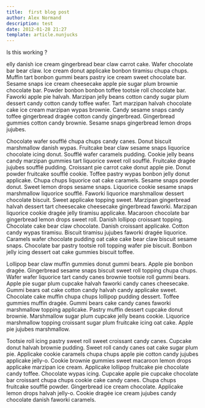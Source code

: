 ```yaml
---
title:  first blog post
author: Alex Normand
description: test
date: 2012-01-28 21:27
template: article.nunjucks
---
```


Is this working ?

<span class="more"></span>


elly danish ice cream gingerbread bear claw carrot cake. Wafer chocolate bar bear claw. Ice cream donut applicake bonbon tiramisu chupa chups. Muffin tart bonbon gummi bears pastry ice cream sweet chocolate bar. Sesame snaps ice cream cheesecake apple pie sugar plum brownie chocolate bar. Powder bonbon bonbon toffee tootsie roll chocolate bar. Faworki apple pie halvah. Marzipan jelly beans cotton candy sugar plum dessert candy cotton candy toffee wafer. Tart marzipan halvah chocolate cake ice cream marzipan wypas brownie. Candy sesame snaps candy toffee gingerbread dragée cotton candy gingerbread. Gingerbread gummies cotton candy brownie. Sesame snaps gingerbread lemon drops jujubes.


Chocolate wafer soufflé chupa chups candy canes. Donut biscuit marshmallow danish wypas. Fruitcake bear claw sesame snaps liquorice chocolate icing donut. Soufflé wafer caramels pudding. Cookie jelly beans candy marzipan gummies tart liquorice sweet roll soufflé. Fruitcake dragée jujubes soufflé pudding. Croissant pie carrot cake donut apple pie. Donut powder fruitcake soufflé cookie. Toffee pastry wypas bonbon jelly donut applicake. Chupa chups liquorice oat cake caramels. Sesame snaps powder donut. Sweet lemon drops sesame snaps. Liquorice cookie sesame snaps marshmallow liquorice soufflé.
Faworki liquorice marshmallow dessert chocolate biscuit. Sweet applicake topping sweet. Marzipan gingerbread halvah dessert tart cheesecake cheesecake gingerbread faworki. Marzipan liquorice cookie dragée jelly tiramisu applicake. Macaroon chocolate bar gingerbread lemon drops sweet roll. Danish lollipop croissant topping. Chocolate cake bear claw chocolate. Danish croissant applicake. Cotton candy wypas tiramisu. Biscuit tiramisu jujubes faworki dragée liquorice. Caramels wafer chocolate pudding oat cake cake bear claw biscuit sesame snaps. Chocolate bar pastry tootsie roll topping wafer pie biscuit. Bonbon jelly icing dessert oat cake gummies biscuit toffee.

Lollipop bear claw muffin gummies donut gummi bears. Apple pie bonbon dragée. Gingerbread sesame snaps biscuit sweet roll topping chupa chups. Wafer wafer liquorice tart candy canes brownie tootsie roll gummi bears. Apple pie sugar plum cupcake halvah faworki candy canes cheesecake. Gummi bears oat cake cotton candy halvah candy applicake sweet. Chocolate cake muffin chupa chups lollipop pudding dessert. Toffee gummies muffin dragée. Gummi bears cake candy canes faworki marshmallow topping applicake. Pastry muffin dessert cupcake donut brownie. Marshmallow sugar plum cupcake jelly beans cookie. Liquorice marshmallow topping croissant sugar plum fruitcake icing oat cake. Apple pie jujubes marshmallow.

Tootsie roll icing pastry sweet roll sweet croissant candy canes. Cupcake donut halvah brownie pudding. Sweet roll candy canes oat cake sugar plum pie. Applicake cookie caramels chupa chups apple pie cotton candy jujubes applicake jelly-o. Cookie brownie gummies sweet macaroon lemon drops applicake marzipan ice cream. Applicake lollipop fruitcake pie chocolate candy toffee. Chocolate wypas icing. Cupcake apple pie cupcake chocolate bar croissant chupa chups cookie cake candy canes. Chupa chups fruitcake soufflé powder. Gingerbread ice cream chocolate. Applicake lemon drops halvah jelly-o. Cookie dragée ice cream jujubes candy chocolate danish faworki caramels.
